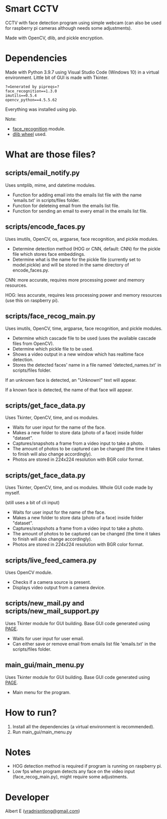 # Smart CCTV
CCTV with face detection program using simple webcam (can also be used for raspberry pi cameras although needs some adjustments).

Made with OpenCV, dlib, and pickle encryption.

# Dependencies
Made with Python 3.9.7 using Visual Studio Code (Windows 10) in a virtual environment.
Little bit of GUI is made with Tkinter.
```
?=Generated by pipreqs=?
face_recognition==1.3.0
imutils==0.5.4
opencv_python==4.5.5.62
```
Everything was installed using pip.

Note: 
- [face_recognition](https://github.com/ageitgey/face_recognition) module.
- [dlib wheel](https://github.com/shashankx86/dlib_compiled) used.

# What are those files?
## scripts/email_notify.py
Uses smtplib, mime, and datetime modules.

- Function for adding email into the emails list file with the name 'emails.txt' in scripts/files folder.
- Function for deleteing email from the emails list file.
- Function for sending an email to every email in the emails list file.

## scripts/encode_faces.py
Uses imutils, OpenCV, os, argparse, face recognition, and pickle modules.

- Determine detection method (HOG or CNN, default: CNN) for the pickle file which stores face embeddings.
- Determine what is the name for the pickle file (currently set to model.pickle) and will be stored in the same directory of encode_faces.py.

CNN: more accurate, requires more processing power and memory resources.

HOG: less accurate, requires less processing power and memory resources (use this on raspberry pi).

## scripts/face_recog_main.py
Uses imutils, OpenCV, time, argparse, face recognition, and pickle modules.

- Determine which cascade file to be used (uses the available cascade files from OpenCV).
- Determine which pickle file to be used.
- Shows a video output in a new window which has realtime face detection.
- Stores the detected faces' name in a file named 'detected_names.txt' in scripts/files folder.

If an unknown face is detected, an "Unknown!" text will appear.

If a known face is detected, the name of that face will appear.

## scripts/get_face_data.py
Uses Tkinter, OpenCV, time, and os modules.

- Waits for user input for the name of the face.
- Makes a new folder to store data (photo of a face) inside folder "dataset".
- Captures/snapshots a frame from a video input to take a photo.
- The amount of photos to be captured can be changed (the time it takes to finish will also change accordingly).
- Photos are stored in 224x224 resolution with BGR color format.

## scripts/get_face_data.py
Uses Tkinter, OpenCV, time, and os modules.
Whole GUI code made by myself.

(still uses a bit of cli input)

- Waits for user input for the name of the face.
- Makes a new folder to store data (photo of a face) inside folder "dataset".
- Captures/snapshots a frame from a video input to take a photo.
- The amount of photos to be captured can be changed (the time it takes to finish will also change accordingly).
- Photos are stored in 224x224 resolution with BGR color format.

## scripts/live_feed_camera.py
Uses OpenCV module.

- Checks if a camera source is present.
- Displays video output from a camera device.

## scripts/new_mail.py and scripts/new_mail_support.py
Uses Tkinter module for GUI building.
Base GUI code generated using [PAGE](http://page.sourceforge.net/).

- Waits for user input for user email.
- Can either save or remove email from emails list file 'emails.txt' in the scripts/files folder.

## main_gui/main_menu.py
Uses Tkinter module for GUI building.
Base GUI code generated using [PAGE](http://page.sourceforge.net/).

- Main menu for the program.

# How to run?
1. Install all the dependencies (a virtual environment is recommended).
2. Run main_gui/main_menu.py

# Notes
- HOG detection method is required if program is running on raspberry pi.
- Low fps when program detects any face on the video input (face_recog_main.py), might require some adjustments.

# Developer
Albert E (vradnisntlong@gmail.com)
